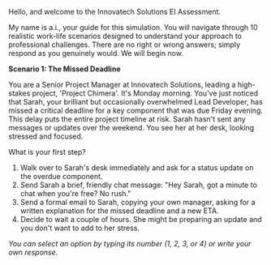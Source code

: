  

Hello, and welcome to the Innovatech Solutions EI Assessment.

My name is a.i., your guide for this simulation. You will navigate through 10 realistic work-life scenarios designed to understand your approach to professional challenges. There are no right or wrong answers; simply respond as you genuinely would. We will begin now.

**Scenario 1: The Missed Deadline**

You are a Senior Project Manager at Innovatech Solutions, leading a high-stakes project, 'Project Chimera'. It's Monday morning. You've just noticed that Sarah, your brilliant but occasionally overwhelmed Lead Developer, has missed a critical deadline for a key component that was due Friday evening. This delay puts the entire project timeline at risk. Sarah hasn't sent any messages or updates over the weekend. You see her at her desk, looking stressed and focused.

What is your first step?

1. Walk over to Sarah's desk immediately and ask for a status update on the overdue component.
2. Send Sarah a brief, friendly chat message: "Hey Sarah, got a minute to chat when you're free? No rush."
3. Send a formal email to Sarah, copying your own manager, asking for a written explanation for the missed deadline and a new ETA.
4. Decide to wait a couple of hours. She might be preparing an update and you don't want to add to her stress.

*You can select an option by typing its number (1, 2, 3, or 4) or write your own response.*
